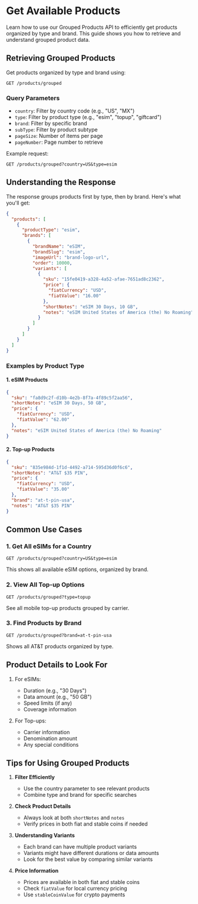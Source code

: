 # Get Available Products

Learn how to use our Grouped Products API to efficiently get products organized by type and brand. This guide shows you how to retrieve and understand grouped product data.

## Retrieving Grouped Products

Get products organized by type and brand using:
```http
GET /products/grouped
```

### Query Parameters

- `country`: Filter by country code (e.g., "US", "MX")
- `type`: Filter by product type (e.g., "esim", "topup", "giftcard")
- `brand`: Filter by specific brand
- `subType`: Filter by product subtype
- `pageSize`: Number of items per page
- `pageNumber`: Page number to retrieve

Example request:
```http
GET /products/grouped?country=US&type=esim
```

## Understanding the Response

The response groups products first by type, then by brand. Here's what you'll get:

```json
{
  "products": [
    {
      "productType": "esim",
      "brands": [
        {
          "brandName": "eSIM",
          "brandSlug": "esim",
          "imageUrl": "brand-logo-url",
          "order": 10000,
          "variants": [
            {
              "sku": "15fe0419-a328-4a52-afae-7651ad8c2362",
              "price": {
                "fiatCurrency": "USD",
                "fiatValue": "16.00"
              },
              "shortNotes": "eSIM 30 Days, 10 GB",
              "notes": "eSIM United States of America (the) No Roaming"
            }
          ]
        }
      ]
    }
  ]
}
```

### Examples by Product Type

#### 1. eSIM Products
```json
{
  "sku": "fa8d9c2f-d10b-4e2b-8f7a-4f89c5f2aa56",
  "shortNotes": "eSIM 30 Days, 50 GB",
  "price": {
    "fiatCurrency": "USD",
    "fiatValue": "62.00"
  },
  "notes": "eSIM United States of America (the) No Roaming"
}
```

#### 2. Top-up Products
```json
{
  "sku": "835e984d-1f1d-4492-a714-595d36d0f6c6",
  "shortNotes": "AT&T $35 PIN",
  "price": {
    "fiatCurrency": "USD",
    "fiatValue": "35.00"
  },
  "brand": "at-t-pin-usa",
  "notes": "AT&T $35 PIN"
}
```

## Common Use Cases

### 1. Get All eSIMs for a Country
```http
GET /products/grouped?country=US&type=esim
```
This shows all available eSIM options, organized by brand.

### 2. View All Top-up Options
```http
GET /products/grouped?type=topup
```
See all mobile top-up products grouped by carrier.

### 3. Find Products by Brand
```http
GET /products/grouped?brand=at-t-pin-usa
```
Shows all AT&T products organized by type.

## Product Details to Look For

1. For eSIMs:
   - Duration (e.g., "30 Days")
   - Data amount (e.g., "50 GB")
   - Speed limits (if any)
   - Coverage information

2. For Top-ups:
   - Carrier information
   - Denomination amount
   - Any special conditions

## Tips for Using Grouped Products

1. **Filter Efficiently**
   - Use the country parameter to see relevant products
   - Combine type and brand for specific searches

2. **Check Product Details**
   - Always look at both `shortNotes` and `notes`
   - Verify prices in both fiat and stable coins if needed

3. **Understanding Variants**
   - Each brand can have multiple product variants
   - Variants might have different durations or data amounts
   - Look for the best value by comparing similar variants

4. **Price Information**
   - Prices are available in both fiat and stable coins
   - Check `fiatValue` for local currency pricing
   - Use `stableCoinValue` for crypto payments

